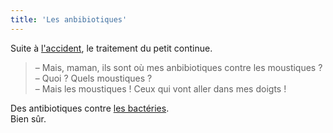 ```yaml
---
title: 'Les anbibiotiques'
---
```


Suite à [l'accident](/2017/12/a-l-hopital/), le traitement du petit continue.

<!-- more -->

> – Mais, maman, ils sont où mes anbibiotiques contre les moustiques ?  
> – Quoi ? Quels moustiques ?  
> – Mais les moustiques ! Ceux qui vont aller dans mes doigts !

Des antibiotiques contre [les bactéries](/2017/12/les-petites-betes/).  
Bien sûr.
